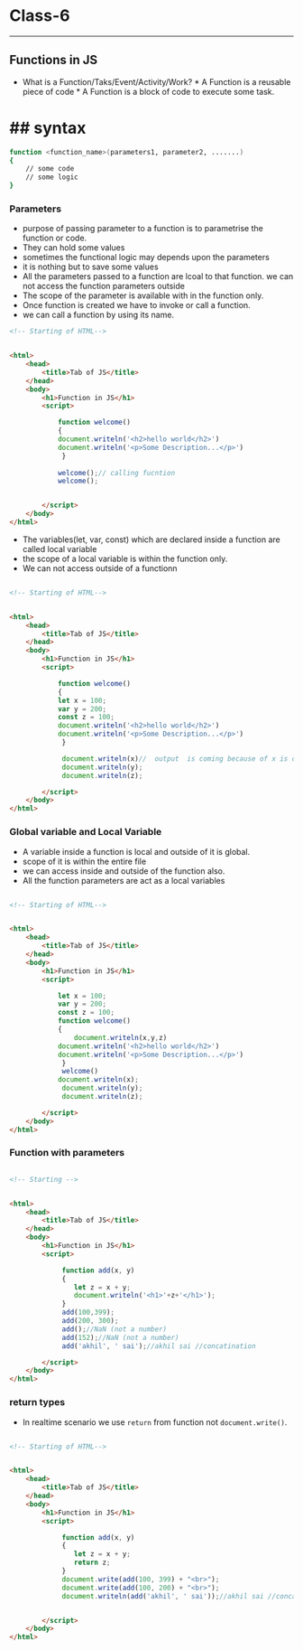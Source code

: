 # Class-6
--------------
## Functions in JS
* What is a Function/Taks/Event/Activity/Work?
      * A Function is a reusable piece of code
      * A Function is a block of code to execute some task.
# ## syntax 
```sh
function <function_name>(parameters1, parameter2, .......)
{
    // some code
    // some logic
}


```
### Parameters
* purpose of passing parameter to a function is to parametrise the function or code.
* They can hold some values
* sometimes the functional logic may depends upon the parameters
* it is nothing but to save some values
* All the parameters passed to  a function are lcoal to that function. we can not access the function parameters outside
* The scope of the parameter is available with in the function only.
* Once function is created we have to invoke or call a function.
* we can call a function by using its name.
```html
<!-- Starting of HTML-->


<html>
    <head>
        <title>Tab of JS</title>
    </head>
    <body>
        <h1>Function in JS</h1>
        <script>

            function welcome()
            {
            document.writeln('<h2>hello world</h2>')
            document.writeln('<p>Some Description...</p>')       
             }
             
            welcome();// calling fucntion
            welcome();


        </script>
    </body>
</html>
```
* The variables(let, var, const) which are declared inside a function are called local variable
* the scope of a local variable is within the function only.
* We can not access outside of a functionn
```html

<!-- Starting of HTML-->


<html>
    <head>
        <title>Tab of JS</title>
    </head>
    <body>
        <h1>Function in JS</h1>
        <script>

            function welcome()
            {
            let x = 100;
            var y = 200;
            const z = 100;
            document.writeln('<h2>hello world</h2>')
            document.writeln('<p>Some Description...</p>')       
             }          

             document.writeln(x)//  output  is coming because of x is defined inside the function
             document.writeln(y);
             document.writeln(z);

        </script>
    </body>
</html>
```
### Global variable and Local Variable
* A variable inside a function is local and outside of it is global.
*  scope of it is within the entire file
*  we can access inside and outside of the function also.
*  All the function parameters are act as a local variables
```html

<!-- Starting of HTML-->


<html>
    <head>
        <title>Tab of JS</title>
    </head>
    <body>
        <h1>Function in JS</h1>
        <script>

            let x = 100;
            var y = 200;
            const z = 100;
            function welcome()
            {
                document.writeln(x,y,z)
            document.writeln('<h2>hello world</h2>')
            document.writeln('<p>Some Description...</p>')       
             }          
             welcome()
            document.writeln(x);
             document.writeln(y);
             document.writeln(z);

        </script>
    </body>
</html>
```
### Function with parameters

```html

<!-- Starting -->


<html>
    <head>
        <title>Tab of JS</title>
    </head>
    <body>
        <h1>Function in JS</h1>
        <script>

             function add(x, y)
             {
                let z = x + y;
                document.writeln('<h1>'+z+'</h1>');
             }
             add(100,399);
             add(200, 300);
             add();//NaN (not a number)
             add(152);//NaN (not a number)
             add('akhil', ' sai');//akhil sai //concatination

        </script>
    </body>
</html>
```
### return types

* In realtime scenario we use  `return` from function not `document.write()`.
```html

<!-- Starting of HTML-->


<html>
    <head>
        <title>Tab of JS</title>
    </head>
    <body>
        <h1>Function in JS</h1>
        <script>

             function add(x, y)
             {
                let z = x + y;
                return z;
             }
             document.write(add(100, 399) + "<br>");
             document.write(add(100, 200) + "<br>");
             document.writeln(add('akhil', ' sai'));//akhil sai //concatination


        </script>
    </body>
</html>
```